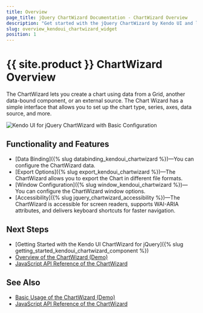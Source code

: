 ```yaml
---
title: Overview
page_title: jQuery ChartWizard Documentation - ChartWizard Overview
description: "Get started with the jQuery ChartWizard by Kendo UI and learn how to create, initialize, and enable the widget."
slug: overview_kendoui_chartwizard_widget
position: 1
---
```


# {{ site.product }} ChartWizard Overview

The ChartWizard lets you create a chart using data from a Grid, another data-bound component, or an external source. The Chart Wizard has a simple interface that allows you to set up the chart type, series, axes, data source, and more.

![Kendo UI for jQuery ChartWizard with Basic Configuration](basic-chartwizard.png)

## Functionality and Features

* [Data Binding]({% slug databinding_kendoui_chartwizard %})&mdash;You can configure the ChartWizard data.
* [Export Options]({% slug export_kendoui_chartwizard %})&mdash;The ChartWizard allows you to export the Chart in different file formats.
* [Window Configuration]({% slug window_kendoui_chartwizard %})&mdash;You can configure the ChartWizard window options.
* [Accessibility]({% slug jquery_chartwizard_accessibility %})&mdash;The ChartWizard is accessible for screen readers, supports WAI-ARIA attributes, and delivers keyboard shortcuts for faster navigation.

## Next Steps 

* [Getting Started with the Kendo UI ChartWizard for jQuery]({% slug getting_started_kendoui_chartwizard_component %})
* [Overview of the ChartWizard (Demo)](https://demos.telerik.com/kendo-ui/chartwizard/index)
* [JavaScript API Reference of the ChartWizard](/api/javascript/ui/chartwizard)

## See Also

* [Basic Usage of the ChartWizard (Demo)](https://demos.telerik.com/kendo-ui/chartwizard/index)
* [JavaScript API Reference of the ChartWizard](/api/javascript/ui/chartwizard)
